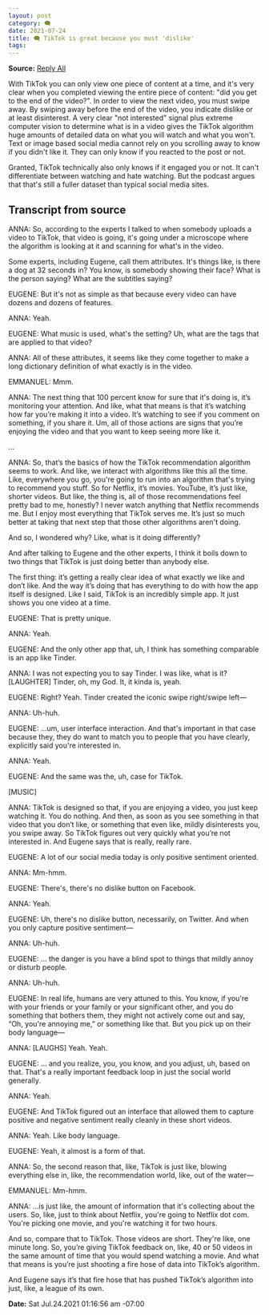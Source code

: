 ```yaml
---
layout: post
category: 🗨️
date: 2021-07-24
title: 🗨️ TikTok is great because you must 'dislike'
tags:
---
```

**Source:** [Reply All](https://gimletmedia.com/shows/reply-all/z3h78d6/177-gleeks-and-gurgles)

With TikTok you can only view one piece of content at a time, and it's very clear when you completed viewing the entire piece of content: "did you get to the end of the video?". In order to view the next video, you must swipe away. By swiping away before the end of the video, you indicate dislike or at least disinterest. A very clear "not interested" signal plus extreme computer vision to determine what is in a video gives the TikTok algorithm huge amounts of detailed data on what you will watch and what you won't. Text or image based social media cannot rely on you scrolling away to know if you didn't like it. They can only know if you reacted to the post or not.

Granted, TikTok technically also only knows if it engaged you or not. It can't differentiate between watching and hate watching. But the podcast argues that that's still a fuller dataset than typical social media sites.

## Transcript from source
ANNA: So, according to the experts I talked to when somebody uploads a video to TikTok, that video is going, it's going under a microscope where the algorithm is looking at it and scanning for what's in the video. 

Some experts, including Eugene, call them attributes. It's things like, is there a dog at 32 seconds in? You know, is somebody showing their face? What is the person saying? What are the subtitles saying? 

EUGENE: But it's not as simple as that because every video can have dozens and dozens of features. 

ANNA: Yeah.

EUGENE: What music is used, what's the setting? Uh, what are the tags that are applied to that video?

ANNA: All of these attributes, it seems like they come together to make a long dictionary definition of what exactly is in the video.

EMMANUEL: Mmm.

ANNA: The next thing that 100 percent know for sure that it's doing is, it’s monitoring your attention. And like, what that means is that it’s watching how far you’re making it into a video. It’s watching to see if you comment on something, if you share it. Um, all of those actions are signs that you’re enjoying the video and that you want to keep seeing more like it. 

...

ANNA: So, that’s the basics of how the TikTok recommendation algorithm seems to work. And like, we interact with algorithms like this all the time. Like, everywhere you go, you're going to run into an algorithm that's trying to recommend you stuff. So for Netflix, it’s movies. YouTube, it’s just like, shorter videos. But like, the thing is, all of those recommendations feel pretty bad to me, honestly? I never watch anything that Netflix recommends me. But I enjoy most everything that TikTok serves me. It’s just so much better at taking that next step that those other algorithms aren't doing. 

And so, I wondered why? Like, what is it doing differently?

And after talking to Eugene and the other experts, I think it boils down to two things that TikTok is just doing better than anybody else. 

The first thing: it’s getting a really clear idea of what exactly we like and don’t like. And the way it’s doing that has everything to do with how the app itself is designed. Like I said, TikTok is an incredibly simple app. It just shows you one video at a time.

EUGENE: That is pretty unique.

ANNA: Yeah.

EUGENE: And the only other app that, uh, I think has something comparable is an app like Tinder.

ANNA: I was not expecting you to say Tinder. I was like, what is it? [LAUGHTER] Tinder, oh, my God. It, it kinda is, yeah.

EUGENE: Right? Yeah. Tinder created the iconic swipe right/swipe left—

ANNA: Uh-huh.

EUGENE: ...um, user interface interaction. And that's important in that case because they, they do want to match you to people that you have clearly, explicitly said you're interested in. 

ANNA: Yeah.

EUGENE: And the same was the, uh, case for TikTok. 

[MUSIC]

ANNA: TikTok is designed so that, if you are enjoying a video, you just keep watching it. You do nothing. And then, as soon as you see something in that video that you don’t like, or something that even like, mildly disinterests you, you swipe away. So TikTok figures out very quickly what you’re not interested in. And Eugene says that is really, really rare.

EUGENE: A lot of our social media today is only positive sentiment oriented. 

ANNA: Mm-hmm. 

EUGENE: There's, there's no dislike button on Facebook. 

ANNA: Yeah.

EUGENE: Uh, there's no dislike button, necessarily, on Twitter. And when you only capture positive sentiment—

ANNA: Uh-huh.

EUGENE: … the danger is you have a blind spot to things that mildly annoy or disturb people.

ANNA: Uh-huh.

EUGENE: In real life, humans are very attuned to this. You know, if you're with your friends or your family or your significant other, and you do something that bothers them, they might not actively come out and say, “Oh, you're annoying me,” or something like that. But you pick up on their body language—

ANNA: [LAUGHS] Yeah. Yeah.

EUGENE: … and you realize, you, you know, and you adjust, uh, based on that. That's a really important feedback loop in just the social world generally. 

ANNA: Yeah. 

EUGENE: And TikTok figured out an interface that allowed them to capture positive and negative sentiment really cleanly in these short videos.

ANNA: Yeah. Like body language.

EUGENE: Yeah, it almost is a form of that. 

ANNA: So, the second reason that, like, TikTok is just like, blowing everything else in, like, the recommendation world, like, out of the water—

EMMANUEL: Mm-hmm.

ANNA: …is just like, the amount of information that it's collecting about the users. So, like, just to think about Netflix, you're going to Netflix dot com. You're picking one movie, and you're watching it for two hours. 

And so, compare that to TikTok. Those videos are short. They're like, one minute long. So, you’re giving TikTok feedback on, like, 40 or 50 videos in the same amount of time that you would spend watching a movie. And what that means is you’re just shooting a fire hose of data into TikTok’s algorithm.

And Eugene says it’s that fire hose that has pushed TikTok’s algorithm into just, like, a league of its own.

**Date:** Sat Jul.24.2021 01:16:56 am -07:00